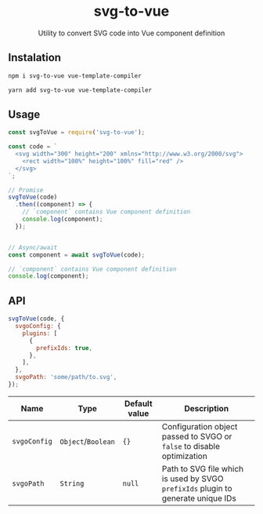 <h1 align="center">svg-to-vue</h1>
<p align="center">Utility to convert SVG code into Vue component definition</p>

## Instalation
``` bash
npm i svg-to-vue vue-template-compiler

yarn add svg-to-vue vue-template-compiler
```

## Usage
``` js
const svgToVue = require('svg-to-vue');

const code = `
  <svg width="300" height="200" xmlns="http://www.w3.org/2000/svg">
    <rect width="100%" height="100%" fill="red" />
  </svg>
`;

// Promise
svgToVue(code)
  .then((component) => {
    // `component` contains Vue component definition
    console.log(component);
  });


// Async/await
const component = await svgToVue(code);

// `component` contains Vue component definition
console.log(component);
```

## API
``` js
svgToVue(code, {
  svgoConfig: {
    plugins: [
      {
        prefixIds: true,
      },
    ],
  },
  svgoPath: 'some/path/to.svg',
});
```

| Name | Type | Default value | Description |
| - | - | - | - |
| `svgoConfig` | `Object`/`Boolean` | `{}` | Configuration object passed to SVGO or `false` to disable optimization |
| `svgoPath` | `String` | `null` | Path to SVG file which is used by SVGO `prefixIds` plugin to generate unique IDs |
